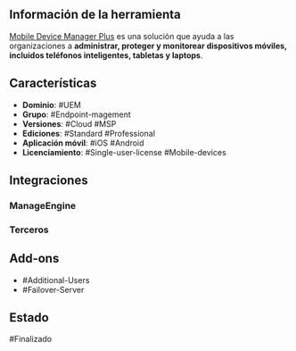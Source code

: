 ## Información de la herramienta

[Mobile Device Manager Plus]() es una solución que ayuda a las organizaciones a **administrar, proteger y monitorear dispositivos móviles, incluidos teléfonos inteligentes, tabletas y laptops**.

## Características

+ **Dominio**: #UEM 
+ **Grupo**: #Endpoint-magement 
+ **Versiones**: #Cloud #MSP
+ **Ediciones**: #Standard #Professional 
+ **Aplicación móvil**: #iOS #Android 
+ **Licenciamiento**: #Single-user-license #Mobile-devices 

## Integraciones 

### ManageEngine

### Terceros
## Add-ons 

+ #Additional-Users 
+ #Failover-Server 




## Estado

#Finalizado 